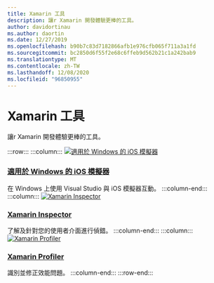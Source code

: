 ```yaml
---
title: Xamarin 工具
description: 讓r Xamarin 開發體驗更棒的工具。
author: davidortinau
ms.author: daortin
ms.date: 12/27/2019
ms.openlocfilehash: b90b7c83d7182866afb1e976cfb065f711a3a1fd
ms.sourcegitcommit: bc2850d6f55f2e68c6ffeb9d562b21c1a242bab9
ms.translationtype: MT
ms.contentlocale: zh-TW
ms.lasthandoff: 12/08/2020
ms.locfileid: "96850955"
---
```

# <a name="xamarin-tools"></a>Xamarin 工具

讓r Xamarin 開發體驗更棒的工具。

:::row:::
    :::column:::
[![適用於 Windows 的 iOS 模擬器](~/media/index/xamarin-tools-windows-simulator.svg?branch=master)](~/tools/ios-simulator/index.md)

### <a name="ios-simulator-for-windows"></a>[適用於 Windows 的 iOS 模擬器](~/tools/ios-simulator/index.md)

在 Windows 上使用 Visual Studio 與 iOS 模擬器互動。
    :::column-end:::
    :::column:::
[![Xamarin Inspector](~/media/index/xamarin-tools-inspector.svg?branch=master)](~/tools/inspector/index.md)

### <a name="xamarin-inspector"></a>[Xamarin Inspector](~/tools/inspector/index.md)

了解及針對您的使用者介面進行偵錯。
    :::column-end:::
    :::column:::
[![Xamarin Profiler](~/media/index/xamarin-tools-profiler.svg?branch=master)](~/tools/profiler/index.md)

### <a name="xamarin-profiler"></a>[Xamarin Profiler](~/tools/profiler/index.md)

識別並修正效能問題。
    :::column-end:::
:::row-end:::
